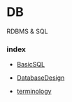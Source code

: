 # DB
RDBMS &amp; SQL


### index
- [BasicSQL](/BasicSQL.md)

- [DatabaseDesign](/DatabaseDesign.md)
- [terminology](/terminology.md)


